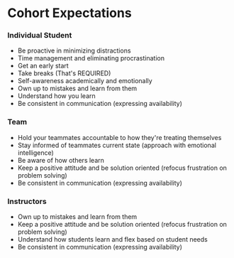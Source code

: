 # Cohort Expectations

### Individual Student

- Be proactive in minimizing distractions
- Time management and eliminating procrastination
- Get an early start
- Take breaks (That's REQUIRED)
- Self-awareness academically and emotionally
- Own up to mistakes and learn from them
- Understand how you learn
- Be consistent in communication (expressing availability)


### Team

- Hold your teammates accountable to how they're treating themselves
- Stay informed of teammates current state (approach with emotional intelligence)
- Be aware of how others learn
- Keep a positive attitude and be solution oriented (refocus frustration on problem solving)
- Be consistent in communication (expressing availability)


### Instructors

- Own up to mistakes and learn from them
- Keep a positive attitude and be solution oriented (refocus frustration on problem solving)
- Understand how students learn and flex based on student needs
- Be consistent in communication (expressing availability)
